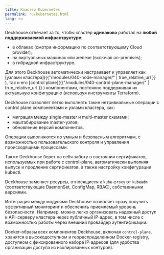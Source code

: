 ```yaml
---
title: Кластер Kubernetes
permalink: ru/kubernetes.html
lang: ru
---
```


Deckhouse отвечает за то, чтобы кластер **одинаково** работал на **любой поддерживаемой инфраструктуре**:

- в облаках (смотри информацию по соответствующему Cloud provider);
- на виртуальных машинах или железе (включая on-premises);
- в гибридной инфраструктуре.

Для этого Deckhouse автоматически настраивает и управляет как [узлами кластера]({{"/modules/040-node-manager/" | true_relative_url }} ), так и его [control plane]({{"/modules/040-control-plane-manager/" | true_relative_url }} ) компонентами, постоянно поддерживая их актуальную конфигурацию (используя инструменты Terraform).

Deckhouse позволяет легко выполнять такие нетривиальные операции с control plane компонентами и узлами кластера, как:

- миграция между single-master и multi-master схемами;
- маштабирование master-узлов;
- обновление версий компонентов.

Операции выполняются по умным и безопасным алгоритмам, с возможностью пользовательского контроля и управления происходящими процессами.

Также Deckhouse берет на себя заботу о состоянии сертификатов, используемых при работе с control-plane, автоматически выполняя выпуск и продление сертификатов, а также настройку конфигурации kubectl.

Deckhouse заменяет ресурсы, относящиеся к `kube-proxy` от `kubeadm` (соответствующие DaemonSet, ConfigMap, RBAC), собственными версиями.

Интеграция между модулями Deckhouse позволяет сразу получить эффективный мониторинг и обеспечить приемлемый уровень безопасности. Например, можно легко организовать надежный доступ к API-серверу кластера через публичный IP-адрес, в том числе с возможностью работы через внешний провайдер аутентификации.

Docker-образы всех компонентов Deckhouse, включая `control-plane`, хранятся в высокодоступном и геораспределенном Docker-registry, доступном с фиксированного набора IP-адресов (для удобства организации доступа из изолированных контуров).
